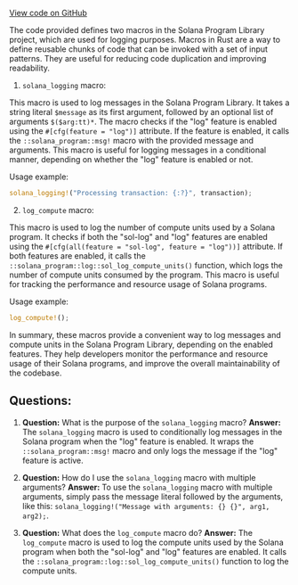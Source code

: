 [View code on GitHub](https://github.com/solana-labs/solana-program-library/libraries/concurrent-merkle-tree/src/log.rs)

The code provided defines two macros in the Solana Program Library project, which are used for logging purposes. Macros in Rust are a way to define reusable chunks of code that can be invoked with a set of input patterns. They are useful for reducing code duplication and improving readability.

1. `solana_logging` macro:

This macro is used to log messages in the Solana Program Library. It takes a string literal `$message` as its first argument, followed by an optional list of arguments `$($arg:tt)*`. The macro checks if the "log" feature is enabled using the `#[cfg(feature = "log")]` attribute. If the feature is enabled, it calls the `::solana_program::msg!` macro with the provided message and arguments. This macro is useful for logging messages in a conditional manner, depending on whether the "log" feature is enabled or not.

Usage example:

```rust
solana_logging!("Processing transaction: {:?}", transaction);
```

2. `log_compute` macro:

This macro is used to log the number of compute units used by a Solana program. It checks if both the "sol-log" and "log" features are enabled using the `#[cfg(all(feature = "sol-log", feature = "log"))]` attribute. If both features are enabled, it calls the `::solana_program::log::sol_log_compute_units()` function, which logs the number of compute units consumed by the program. This macro is useful for tracking the performance and resource usage of Solana programs.

Usage example:

```rust
log_compute!();
```

In summary, these macros provide a convenient way to log messages and compute units in the Solana Program Library, depending on the enabled features. They help developers monitor the performance and resource usage of their Solana programs, and improve the overall maintainability of the codebase.
## Questions: 
 1. **Question:** What is the purpose of the `solana_logging` macro?
   **Answer:** The `solana_logging` macro is used to conditionally log messages in the Solana program when the "log" feature is enabled. It wraps the `::solana_program::msg!` macro and only logs the message if the "log" feature is active.

2. **Question:** How do I use the `solana_logging` macro with multiple arguments?
   **Answer:** To use the `solana_logging` macro with multiple arguments, simply pass the message literal followed by the arguments, like this: `solana_logging!("Message with arguments: {} {}", arg1, arg2);`.

3. **Question:** What does the `log_compute` macro do?
   **Answer:** The `log_compute` macro is used to log the compute units used by the Solana program when both the "sol-log" and "log" features are enabled. It calls the `::solana_program::log::sol_log_compute_units()` function to log the compute units.
